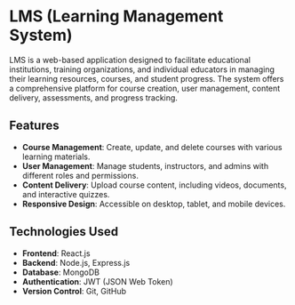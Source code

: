 # LMS (Learning Management System)

LMS is a web-based application designed to facilitate educational institutions, training organizations, and individual educators in managing their learning resources, courses, and student progress. The system offers a comprehensive platform for course creation, user management, content delivery, assessments, and progress tracking.

## Features

- **Course Management**: Create, update, and delete courses with various learning materials.
- **User Management**: Manage students, instructors, and admins with different roles and permissions.
- **Content Delivery**: Upload course content, including videos, documents, and interactive quizzes.
- **Responsive Design**: Accessible on desktop, tablet, and mobile devices.

## Technologies Used

- **Frontend**: React.js
- **Backend**: Node.js, Express.js
- **Database**: MongoDB
- **Authentication**: JWT (JSON Web Token)
- **Version Control**: Git, GitHub
